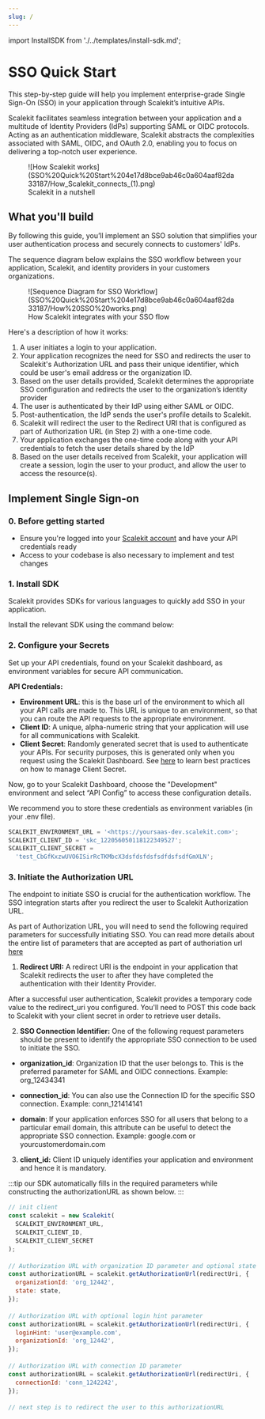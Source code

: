 ```yaml
---
slug: /
---
```


import InstallSDK from './../templates/install-sdk.md';

# SSO Quick Start

This step-by-step guide will help you implement enterprise-grade Single Sign-On (SSO) in your application through Scalekit’s intuitive APIs.

Scalekit facilitates seamless integration between your application and a multitude of Identity Providers (IdPs) supporting SAML or OIDC protocols. Acting as an authentication middleware, Scalekit abstracts the complexities associated with SAML, OIDC, and OAuth 2.0, enabling you to focus on delivering a top-notch user experience.

<figure>![How Scalekit works](SSO%20Quick%20Start%204e17d8bce9ab46c0a604aaf82da33187/How_Scalekit_connects_(1).png)
<figcaption>Scalekit in a nutshell</figcaption></figure>

## What you'll build

By following this guide, you’ll implement an SSO solution that simplifies your user authentication process and securely connects to customers' IdPs.

The sequence diagram below explains the SSO workflow between your application, Scalekit, and identity providers in your customers organizations.

<figure>![Sequence Diagram for SSO Workflow](SSO%20Quick%20Start%204e17d8bce9ab46c0a604aaf82da33187/How%20SSO%20works.png)
<figcaption>How Scalekit integrates with your SSO flow</figcaption></figure>

Here's a description of how it works:

1. A user initiates a login to your application.
2. Your application recognizes the need for SSO and redirects the user to Scalekit's Authorization URL and pass their unique identifier, which could be user's email address or the organization ID.
3. Based on the user details provided, Scalekit determines the appropriate SSO configuration and redirects the user to the organization’s identity provider
4. The user is authenticated by their IdP using either SAML or OIDC.
5. Post-authentication, the IdP sends the user's profile details to Scalekit.
6. Scalekit will redirect the user to the Redirect URI that is configured as part of Authorization URL (in Step 2) with a one-time code.
7. Your application exchanges the one-time code along with your API credentials to fetch the user details shared by the IdP
8. Based on the user details received from Scalekit, your application will create a session, login the user to your product, and allow the user to access the resource(s).

## Implement Single Sign-on

### 0. Before getting started

- Ensure you're logged into your [Scalekit account](https://app.scalekit.com) and have your API credentials ready
- Access to your codebase is also necessary to implement and test changes

### 1. Install SDK

Scalekit provides SDKs for various languages to quickly add SSO in your application.

Install the relevant SDK using the command below:

<InstallSDK />

### 2. Configure your Secrets

Set up your API credentials, found on your Scalekit dashboard, as environment variables for secure API communication.

**API Credentials:**

- **Environment URL**: this is the base url of the environment to which all your API calls are made to. This URL is unique to an environment, so that you can route the API requests to the appropriate environment.
- **Client ID**: A unique, alpha-numeric string that your application will use for all communications with Scalekit.
- **Client Secret**: Randomly generated secret that is used to authenticate your APIs. For security purposes, this is generated only when you request using the Scalekit Dashboard. See [here](/docs/best-practices/manage-client-secrets.md) to learn best practices on how to manage Client Secret.

Now, go to your Scalekit Dashboard, choose the "Development" environment and select “API Config” to access these configuration details.

We recommend you to store these credentials as environment variables (in your .env file).

```jsx title=".env"
SCALEKIT_ENVIRONMENT_URL = '<https://yoursaas-dev.scalekit.com>';
SCALEKIT_CLIENT_ID = 'skc_122056050118122349527';
SCALEKIT_CLIENT_SECRET =
  'test_CbGfKxzwUVO6ISirRcTKMbcX3dsfdsfdsfsdfdsfsdfGmXLN';
```

### 3. Initiate the Authorization URL

The endpoint to initiate SSO is crucial for the authentication workflow. The SSO integration starts after you redirect the user to Scalekit Authorization URL.

As part of Authorization URL, you will need to send the following required parameters for successfully initiating SSO. You can read more details about the entire list of parameters that are accepted as part of authoriation url <a href="/best-practices/authorization-url" target="_blank">here</a>

1. **Redirect URI:** A redirect URI is the endpoint in your application that Scalekit redirects the user to after they have completed the authentication with their Identity Provider.

After a successful user authentication, Scalekit provides a temporary code value to the redirect_uri you configured. You'll need to POST this code back to Scalekit with your client secret in order to retrieve user details.

2. **SSO Connection Identifier:** One of the following request parameters should be present to identify the appropriate SSO connection to be used to initiate the SSO.

- **<SimpleCode>organization_id</SimpleCode>**: Organization ID that the user belongs to. This is the preferred parameter for SAML and OIDC connections. Example: <SimpleCode>org_12434341</SimpleCode>

- **<SimpleCode>connection_id</SimpleCode>**: You can also use the Connection ID for the specific SSO connection. Example: <SimpleCode>conn_121414141</SimpleCode>

- **<SimpleCode>domain</SimpleCode>**: If your application enforces SSO for all users that belong to a particular email domain, this attribute can be useful to detect the appropriate SSO connection. Example: <SimpleCode>google.com or yourcustomerdomain.com</SimpleCode>

3. **client_id:** Client ID uniquely identifies your application and environment and hence it is mandatory.

:::tip
our SDK automatically fills in the required parameters while constructing the authorizationURL as shown below.
:::
<Tabs groupId="tech-stack">
<TabItem value="nodejs" label="Node.js">

```javascript showLineNumbers
// init client
const scalekit = new Scalekit(
  SCALEKIT_ENVIRONMENT_URL,
  SCALEKIT_CLIENT_ID,
  SCALEKIT_CLIENT_SECRET
);

// Authorization URL with organization ID parameter and optional state parameter
const authorizationURL = scalekit.getAuthorizationUrl(redirectUri, {
  organizationId: 'org_12442',
  state: state,
});

// Authorization URL with optional login hint parameter
const authorizationURL = scalekit.getAuthorizationUrl(redirectUri, {
  loginHint: 'user@example.com',
  organizationId: 'org_12442',
});

// Authorization URL with connection ID parameter
const authorizationURL = scalekit.getAuthorizationUrl(redirectUri, {
  connectionId: 'conn_1242242',
});

// next step is to redirect the user to this authorizationURL
```

</TabItem>
<!-- <TabItem value="py" label="Python">

```python
# write python code here
```

</TabItem>
<TabItem value="golang" label="Go">

```go
// write go code here
```

</TabItem> -->
</Tabs>

### 4. Fetch User Details

After Scalekit completes SSO authentication, it sends a unique authorization code to the redirect_uri that is sent as part of the authorization URL above. You will need to send this `code` and `redirect_uri` to get the authenticated user's profile information.

<Tabs groupId="tech-stack">
<TabItem value="nodejs" label="Node.js">

```javascript showLineNumbers
const {
  code,
  error,
  error_description,
  idp_initiated_login,
  connection_id,
  relay_state,
} = req.query;

if (error) {
  // handle errors
}

// check if this is an idp initiated login
if (idp_initiated_login && idp_initiated_login === 'success') {
  // handle idp initiated login
  const authorizationURL = scalekit.getAuthorizationUrl(redirectUri, {
    connectionId: connection_id,
    ...(relay_state && { state: relay_state }), // optionally pass relay state as state parameter
  });

  // next step is to redirect the user to this authorizationURL
}

// if there are no errors and if this is not an IdP initiated SSO, then authenticate with the code
const res = await sc.authenticateWithCode({
  code: code,
  redirectUri: redirectUri,
});

// res.user has the authenticated user's details
const userEmail = res.user.email;

// next step is to create a session for this user and allow access to your application resources
```

</TabItem>
<!-- <TabItem value="py" label="Python">

<CodeBlock language="python">
 {`# write python code here`}
</CodeBlock>

</TabItem>
<TabItem value="golang" label="Go">

```go
// write go code here
```

</TabItem> -->
</Tabs>

## Onboarding Enterprise Customers

Once SSO is implemented, you’ll want to thoroughly test the setup and go through a production checklist to ensure your application is secure and ready for enterprise use.

- [Test SSO](/docs/single-sign-on/testing-sso.md)
- [Production Check-list](/docs/single-sign-on/golive-checklist.md)

Explore more. Check out:

- [Node.js SDK](https://github.com/scalekit-inc/scalekit-sdk-node) - Reference the SDK used in this guide for a deep dive into its capabilities
- [Sample Next JS App](https://github.com/scalekit-inc/scalekit-nextjs-example) - Download and explore a fully functional sample app to jumpstart your implementation

Now that you have a working SSO integration with Scalekit, you're ready to provide a seamless authentication experience for your users. Happy coding!
